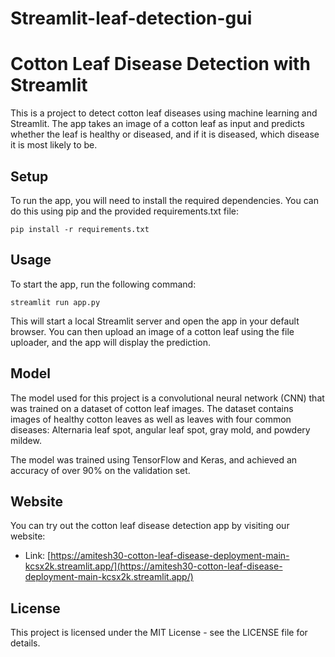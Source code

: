 # Streamlit-leaf-detection-gui

# Cotton Leaf Disease Detection with Streamlit

This is a project to detect cotton leaf diseases using machine learning and Streamlit. The app takes an image of a cotton leaf as input and predicts whether the leaf is healthy or diseased, and if it is diseased, which disease it is most likely to be.

## Setup

To run the app, you will need to install the required dependencies. You can do this using pip and the provided requirements.txt file:

```
pip install -r requirements.txt
```

## Usage

To start the app, run the following command:

```
streamlit run app.py
```

This will start a local Streamlit server and open the app in your default browser. You can then upload an image of a cotton leaf using the file uploader, and the app will display the prediction.

## Model

The model used for this project is a convolutional neural network (CNN) that was trained on a dataset of cotton leaf images. The dataset contains images of healthy cotton leaves as well as leaves with four common diseases: Alternaria leaf spot, angular leaf spot, gray mold, and powdery mildew.

The model was trained using TensorFlow and Keras, and achieved an accuracy of over 90% on the validation set.

## Website

You can try out the cotton leaf disease detection app by visiting our website:

- Link: [https://amitesh30-cotton-leaf-disease-deployment-main-kcsx2k.streamlit.app/](https://amitesh30-cotton-leaf-disease-deployment-main-kcsx2k.streamlit.app/)

## License

This project is licensed under the MIT License - see the LICENSE file for details.
